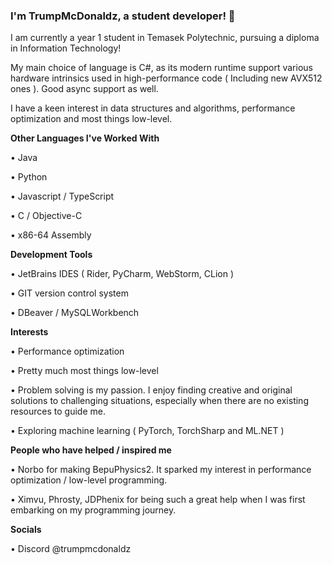 ### I'm TrumpMcDonaldz, a student developer! 👋

I am currently a year 1 student in Temasek Polytechnic, pursuing a diploma in Information Technology!

My main choice of language is C#, as its modern runtime support various hardware intrinsics used in high-performance code ( Including new AVX512 ones ). Good async support as well.

I have a keen interest in data structures and algorithms, performance optimization and most things low-level.

__**Other Languages I've Worked With**__

• Java

• Python

• Javascript / TypeScript

• C / Objective-C

• x86-64 Assembly

__**Development Tools**__

• JetBrains IDES ( Rider, PyCharm, WebStorm, CLion )

• GIT version control system

• DBeaver / MySQLWorkbench

__**Interests**__

• Performance optimization

• Pretty much most things low-level

• Problem solving is my passion. I enjoy finding creative and original solutions to challenging situations, especially when there are no existing resources to guide me.

• Exploring machine learning ( PyTorch, TorchSharp and ML.NET )

__**People who have helped / inspired me**__

• Norbo for making BepuPhysics2. It sparked my interest in performance optimization / low-level programming.

• Ximvu, Phrosty, JDPhenix for being such a great help when I was first embarking on my programming journey.

__**Socials**__

• Discord @trumpmcdonaldz
